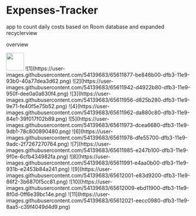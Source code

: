 # Expenses-Tracker
app to count daily costs based on Room database and expanded recyclerview 

overview

<img src="https://github.com/favicon.ico" width="48">
![1](https://user-images.githubusercontent.com/54139683/65611877-be846b00-dfb3-11e9-93b0-40a77dea3d62.png)
![2](https://user-images.githubusercontent.com/54139683/65611942-d4922b80-dfb3-11e9-950f-dee0a0a630f4.png)
![3](https://user-images.githubusercontent.com/54139683/65611956-d825b280-dfb3-11e9-9e71-fe40f5e75b52.png)
![4](https://user-images.githubusercontent.com/54139683/65611962-da880c80-dfb3-11e9-84e1-39f017f02b89.png)
![5](https://user-images.githubusercontent.com/54139683/65611973-dcea6680-dfb3-11e9-9db1-78c800890480.png)
![6](https://user-images.githubusercontent.com/54139683/65611978-dfe55700-dfb3-11e9-9adc-2f7267270764.png)
![7](https://user-images.githubusercontent.com/54139683/65611985-e247b100-dfb3-11e9-9f0e-6cfb434982fa.png)
![8](https://user-images.githubusercontent.com/54139683/65611991-e4aa0b00-dfb3-11e9-931b-e2453b84a241.png)
![9](https://user-images.githubusercontent.com/54139683/65612001-e83d9200-dfb3-11e9-86f2-3b6870f5cc81.png)
![10](https://user-images.githubusercontent.com/54139683/65612009-ebd11900-dfb3-11e9-8f0d-0ff6e39bc14e.png)
![11](https://user-images.githubusercontent.com/54139683/65612021-eecc0980-dfb3-11e9-8aa5-c39f4049d4d9.png)
